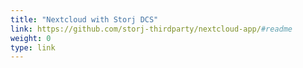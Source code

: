 ```yaml
---
title: "Nextcloud with Storj DCS"
link: https://github.com/storj-thirdparty/nextcloud-app/#readme
weight: 0
type: link
---
```


